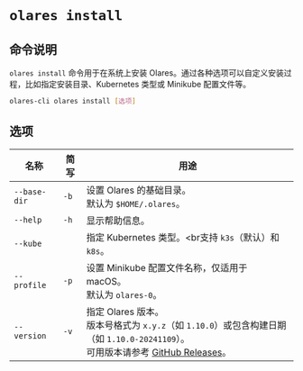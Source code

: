 # `olares install`

## 命令说明
`olares install` 命令用于在系统上安装 Olares。通过各种选项可以自定义安装过程，比如指定安装目录、Kubernetes 类型或 Minikube 配置文件等。

```bash
olares-cli olares install [选项]
```

## 选项

| 名称                 | 简写 | 用途                                                                                                                                                 |
|--------------|-----------|----------------------------------------------------------------------------------------------------------------------------------------------------|
| `--base-dir`         | `-b`      | 设置 Olares 的基础目录。<br>默认为 `$HOME/.olares`。                                                                                                           |
| `--help`             | `-h`      | 显示帮助信息。                                                                                                                                            |
| `--kube`             |           | 指定 Kubernetes 类型。<br支持 `k3s`（默认）和 `k8s`。                                                                                                           |
| `--profile`  | `-p`      | 设置 Minikube 配置文件名称，仅适用于 macOS。<br> 默认为 `olares-0`。                                                                                                 |
| `--version`          | `-v`      | 指定 Olares 版本。<br>版本号格式为 `x.y.z`（如 `1.10.0`）或包含构建日期（如 `1.10.0-20241109`）。<br> 可用版本请参考 [GitHub Releases](https://github.com/beclab/Olares/releases)。 |

